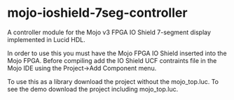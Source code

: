 # mojo-ioshield-7seg-controller
A controller module for the Mojo v3 FPGA IO Shield 7-segment display implemented in Lucid HDL.

In order to use this you must have the Mojo FPGA IO Shield inserted into the Mojo FPGA. Before compiling add the IO Shield UCF contraints file in the Mojo IDE using the Project->Add Component menu.

To use this as a library download the project without the mojo_top.luc. To see the demo download the project including mojo_top.luc.
